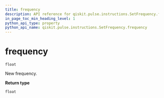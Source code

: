 ```yaml
---
title: frequency
description: API reference for qiskit.pulse.instructions.SetFrequency.frequency
in_page_toc_min_heading_level: 1
python_api_type: property
python_api_name: qiskit.pulse.instructions.SetFrequency.frequency
---
```


# frequency

<span id="qiskit.pulse.instructions.SetFrequency.frequency" />

`float`

New frequency.

**Return type**

`float`

